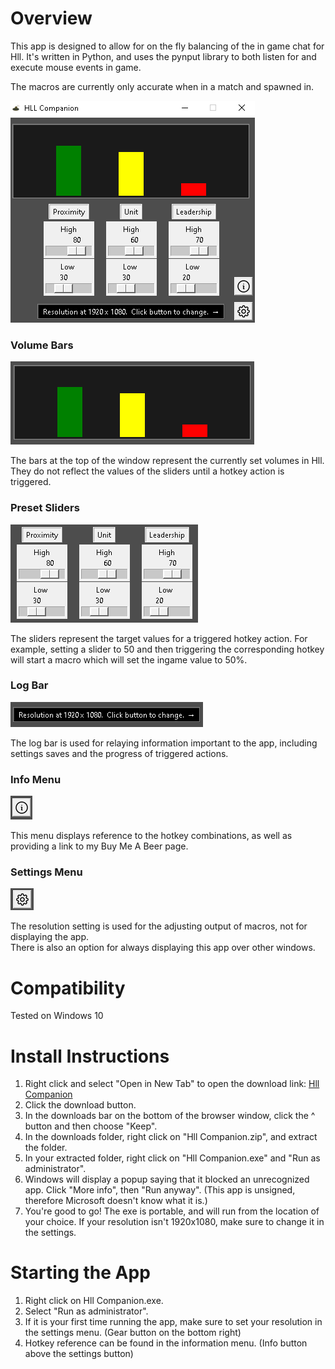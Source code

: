 <base target="_blank">

# Overview

This app is designed to allow for on the fly balancing of the in game chat for Hll. It's written in Python, and uses the pynput library to both listen for and execute mouse events in game.  

The macros are currently only accurate when in a match and spawned in.  

![overview](readme-images/overview1.png)

### Volume Bars

![volume bars](readme-images/levels.png)

The bars at the top of the window represent the currently set volumes in Hll. They do not reflect the values of the sliders until a hotkey action is triggered.

### Preset Sliders  

![sliders](readme-images/sliders.png)

The sliders represent the target values for a triggered hotkey action. For example, setting a slider to 50 and then triggering the corresponding hotkey will start a macro which will set the ingame value to 50%.

### Log Bar

![log](readme-images/logbar.png)

The log bar is used for relaying information important to the app, including settings saves and the progress of triggered actions.

### Info Menu

![info](readme-images/Info.png)

This menu displays reference to the hotkey combinations, as well as providing a link to my Buy Me A Beer page.

### Settings Menu

![settings](readme-images/settings2.png)

The resolution setting is used for the adjusting output of macros, not for displaying the app.  
There is also an option for always displaying this app over other windows.  

# Compatibility

Tested on Windows 10

# Install Instructions

1. Right click and select "Open in New Tab" to open the download link: [Hll Companion](https://www.mediafire.com/file/uj9ymprnrsqthal/Hll_Companion.zip/file)  
2. Click the download button.  
3. In the downloads bar on the bottom of the browser window, click the ^ button and then choose "Keep".
4. In the downloads folder, right click on "Hll Companion.zip", and extract the folder.  
5. In your extracted folder, right click on "Hll Companion.exe" and "Run as administrator".
6. Windows will display a popup saying that it blocked an unrecognized app. Click "More info", then "Run anyway".  (This app is unsigned, therefore Microsoft doesn't know what it is.) 
7. You're good to go! The exe is portable, and will run from the location of your choice. If your resolution isn't 1920x1080, make sure to change it in the settings.  

# Starting the App

1. Right click on Hll Companion.exe.  
2. Select "Run as administrator".  
3. If it is your first time running the app, make sure to set your resolution in the settings menu. (Gear button on the bottom right)  
4. Hotkey reference can be found in the information menu. (Info button above the settings button)